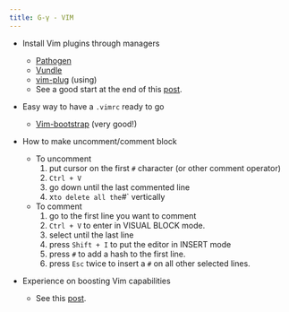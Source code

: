 ```yaml
---
title: G-γ - VIM
---
```


- Install Vim plugins through managers
	- [Pathogen](https://github.com/tpope/vim-pathogen)
	- [Vundle](https://github.com/VundleVim/Vundle.vim) 
	- [vim-plug](https://github.com/junegunn/vim-plug) (using)
	- See a good start at the end of this [post](https://medium.com/@huntie/10-essential-vim-plugins-for-2018-39957190b7a9).

- Easy way to have a `.vimrc` ready to go
	- [Vim-bootstrap](https://vim-bootstrap.com) (very good!)

- How to make uncomment/comment block
	- To uncomment
		1. put cursor on the first `#` character (or other comment operator)
		2. `Ctrl + V`
		3. go down until the last commented line
		4. x` to delete all the `#` vertically
	- To comment
		1. go to the first line you want to comment
		2. `Ctrl + V` to enter in VISUAL BLOCK mode.
		3. select until the last line
		4. press `Shift + I` to put the editor in INSERT mode
		5. press `#` to add a hash to the first line.
		6. press `Esc` twice to insert a `#` on all other selected lines.

- Experience on boosting Vim capabilities
	- See this [post](https://nvie.com/posts/how-i-boosted-my-vim/).

<!--{% highlight bash %} 

{% endhighlight %}--> 

